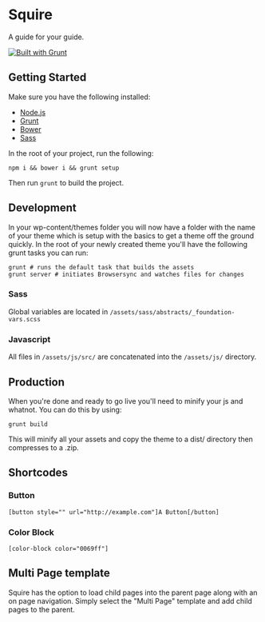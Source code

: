 # Squire

A guide for your guide.

[![Built with Grunt](https://cdn.gruntjs.com/builtwith.png)](http://gruntjs.com/)

## Getting Started

Make sure you have the following installed:

* [Node.js](https://nodejs.org/)
* [Grunt](http://gruntjs.com/)
* [Bower](http://bower.io)
* [Sass](http://sass-lang.com/)

In the root of your project, run the following:

`npm i && bower i && grunt setup`

Then run `grunt` to build the project.

## Development

In your wp-content/themes folder you will now have a folder with the name of your theme which is setup with the basics to get a theme off the ground quickly. In the root of your newly created theme you'll have the following grunt tasks you can run:

    grunt # runs the default task that builds the assets
    grunt server # initiates Browsersync and watches files for changes
    
### Sass

Global variables are located in `/assets/sass/abstracts/_foundation-vars.scss`

### Javascript

All files in `/assets/js/src/` are concatenated into the `/assets/js/` directory.

## Production

When you're done and ready to go live you'll need to minify your js and whatnot. You can do this by using:

    grunt build
    
This will minify all your assets and copy the theme to a dist/ directory then compresses to a .zip.

## Shortcodes

### Button

`[button style="" url="http://example.com"]A Button[/button]`

### Color Block

`[color-block color="0069ff"]`

## Multi Page template

Squire has the option to load child pages into the parent page along with an on page navigation. Simply select the "Multi Page" template and add child pages to the parent.
